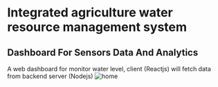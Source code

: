 # Integrated agriculture water resource management system
## Dashboard For Sensors Data And Analytics 


A web dashboard for monitor water level, client (Reactjs) will fetch data from backend server (Nodejs)
![home](https://github.com/Yo445/PlantSiri_-GP-/assets/130509394/8ab9fcbf-cfbd-4dc6-b912-28c9de78f3df)


